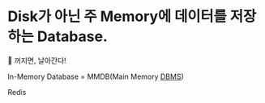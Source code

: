 # Disk가 아닌 주 Memory에 데이터를 저장하는 Database. 
🔑 꺼지면, 날아간다!


In-Memory Database = 
MMDB(Main Memory [DBMS](https://namu.wiki/w/DBMS "DBMS"))


Redis
